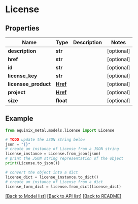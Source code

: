 # License


## Properties

Name | Type | Description | Notes
------------ | ------------- | ------------- | -------------
**description** | **str** |  | [optional] 
**href** | **str** |  | [optional] 
**id** | **str** |  | [optional] 
**license_key** | **str** |  | [optional] 
**licensee_product** | [**Href**](Href.md) |  | [optional] 
**project** | [**Href**](Href.md) |  | [optional] 
**size** | **float** |  | [optional] 

## Example

```python
from equinix_metal.models.license import License

# TODO update the JSON string below
json = "{}"
# create an instance of License from a JSON string
license_instance = License.from_json(json)
# print the JSON string representation of the object
print(License.to_json())

# convert the object into a dict
license_dict = license_instance.to_dict()
# create an instance of License from a dict
license_form_dict = license.from_dict(license_dict)
```
[[Back to Model list]](../README.md#documentation-for-models) [[Back to API list]](../README.md#documentation-for-api-endpoints) [[Back to README]](../README.md)


